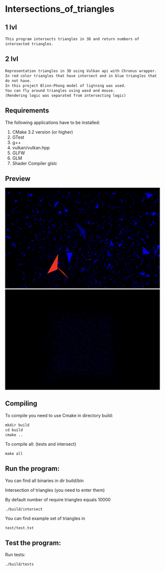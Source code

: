 # Intersections_of_triangles

## 1 lvl
    This program intersects triangles in 3D and return numbers of intersected triangles.

## 2 lvl
    Representation triangles in 3D using Vulkan api with Chronus wrapper.
    In red color triangles that have intersect and in blue triangles that do not have.
    In this project Blinn-Phong model of ligtning was used.
    You can fly around triangles using wasd and mouse.
    (Rendering logic was separated from intersecting logic)





## Requirements 

The following applications have to be installed:

1. CMake 3.2 version (or higher)
2. GTest
3. g++
4. vulkan/vulkan.hpp
5. GLFW
6. GLM
7. Shader Compiler glslc

## Preview

![](pictures/3.jpg)
![](pictures/4.jpg)

## Compiling 

To compile you need to use Cmake in directory build:

``` 
mkdir build
cd build
сmake ..
```

To compile all: (tests and intersect)
```
make all
```


## Run the program:

You can find all binaries in dir build/bin

Intersection of triangles (you need to enter them)

By default number of require triangles equals 10000

```
./build/intersect
```


You can find example set of triangles in 

```
test/test.txt
```

## Test the program: 


Run tests:

```
./build/tests
```

